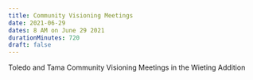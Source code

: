 ```yaml
---
title: Community Visioning Meetings
date: 2021-06-29
dates: 8 AM on June 29 2021
durationMinutes: 720
draft: false
---
```

Toledo and Tama Community Visioning Meetings in the Wieting Addition
